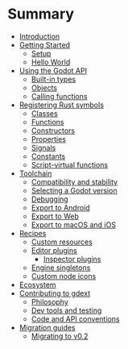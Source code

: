 <!--
  ~ Copyright (c) godot-rust; Bromeon and contributors.
  ~ This Source Code Form is subject to the terms of the Mozilla Public
  ~ License, v. 2.0. If a copy of the MPL was not distributed with this
  ~ file, You can obtain one at https://mozilla.org/MPL/2.0/.
-->

# Summary

- [Introduction](index.md)
- [Getting Started](intro/index.md)
  - [Setup](intro/setup.md)
  - [Hello World](intro/hello-world.md)
- [Using the Godot API](godot-api/index.md)
  - [Built-in types](godot-api/builtins.md)
  - [Objects](godot-api/objects.md)
  - [Calling functions](godot-api/functions.md)
- [Registering Rust symbols](register/index.md)
  - [Classes](register/classes.md)
  - [Functions](register/functions.md)
  - [Constructors](register/constructors.md)
  - [Properties](register/properties.md)
  - [Signals](register/signals.md)
  - [Constants](register/constants.md)
  - [Script-virtual functions](register/virtual-functions.md)
- [Toolchain](toolchain/index.md)
  - [Compatibility and stability](toolchain/compatibility.md)
  - [Selecting a Godot version](toolchain/godot-version.md)
  - [Debugging](toolchain/debugging.md)
  - [Export to Android](toolchain/export-android.md)
  - [Export to Web](toolchain/export-web.md)
  - [Export to macOS and iOS](toolchain/export-mac-and-ios.md)
- [Recipes](recipes/index.md)
  - [Custom resources](recipes/custom-resources.md)
  - [Editor plugins](recipes/editor-plugin/index.md)
    - [Inspector plugins](recipes/editor-plugin/inspector-plugins.md)
  - [Engine singletons](recipes/engine-singleton.md)
  - [Custom node icons](recipes/custom-icons.md)
- [Ecosystem](ecosystem/index.md)
- [Contributing to gdext](contribute/index.md)
  - [Philosophy](contribute/philosophy.md)
  - [Dev tools and testing](contribute/dev-tools.md)
  - [Code and API conventions](contribute/conventions.md)
- [Migration guides](migrate/index.md)
  - [Migrating to v0.2](migrate/v0.2.md)

